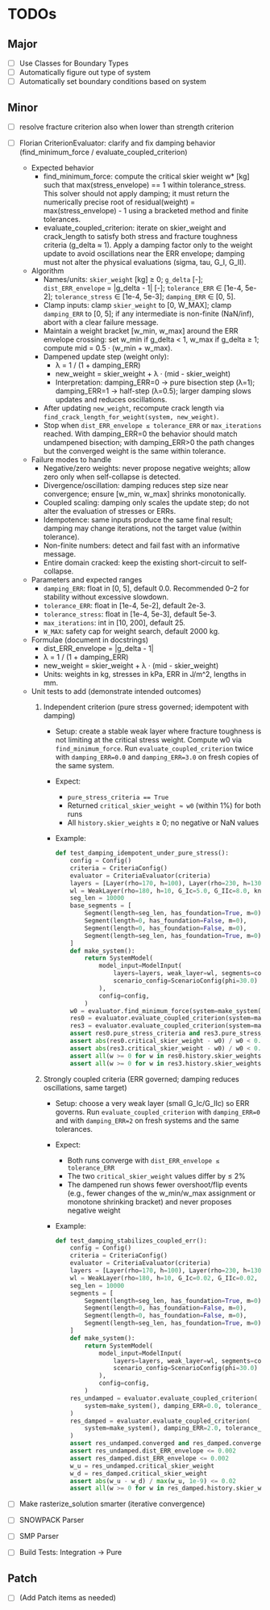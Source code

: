 # TODOs

## Major

- [ ] Use Classes for Boundary Types
- [ ] Automatically figure out type of system
- [ ] Automatically set boundary conditions based on system

## Minor

- [ ] resolve fracture criterion also when lower than strength criterion
- [ ] Florian CriterionEvaluator: clarify and fix damping behavior (find_minimum_force / evaluate_coupled_criterion)
  - Expected behavior
    - find_minimum_force: compute the critical skier weight w* [kg] such that max(stress_envelope) == 1 within tolerance_stress. This solver should not apply damping; it must return the numerically precise root of residual(weight) = max(stress_envelope) - 1 using a bracketed method and finite tolerances.
    - evaluate_coupled_criterion: iterate on skier_weight and crack_length to satisfy both stress and fracture toughness criteria (g_delta ≈ 1). Apply a damping factor only to the weight update to avoid oscillations near the ERR envelope; damping must not alter the physical evaluations (sigma, tau, G_I, G_II).
  - Algorithm
    - Names/units: `skier_weight` [kg] ≥ 0; `g_delta` [-]; `dist_ERR_envelope` = |g_delta - 1| [-]; `tolerance_ERR` ∈ [1e-4, 5e-2]; `tolerance_stress` ∈ [1e-4, 5e-3]; `damping_ERR` ∈ [0, 5].
    - Clamp inputs: clamp `skier_weight` to [0, W_MAX]; clamp `damping_ERR` to [0, 5]; if any intermediate is non-finite (NaN/inf), abort with a clear failure message.
    - Maintain a weight bracket [w_min, w_max] around the ERR envelope crossing: set w_min if g_delta < 1, w_max if g_delta ≥ 1; compute mid = 0.5 · (w_min + w_max).
    - Dampened update step (weight only):
      - λ = 1 / (1 + damping_ERR)
      - new_weight = skier_weight + λ · (mid - skier_weight)
      - Interpretation: damping_ERR=0 → pure bisection step (λ=1); damping_ERR=1 → half-step (λ=0.5); larger damping slows updates and reduces oscillations.
    - After updating `new_weight`, recompute crack length via `find_crack_length_for_weight(system, new_weight)`.
    - Stop when `dist_ERR_envelope ≤ tolerance_ERR` or `max_iterations` reached. With damping_ERR=0 the behavior should match undampened bisection; with damping_ERR>0 the path changes but the converged weight is the same within tolerance.
  - Failure modes to handle
    - Negative/zero weights: never propose negative weights; allow zero only when self-collapse is detected.
    - Divergence/oscillation: damping reduces step size near convergence; ensure [w_min, w_max] shrinks monotonically.
    - Coupled scaling: damping only scales the update step; do not alter the evaluation of stresses or ERRs.
    - Idempotence: same inputs produce the same final result; damping may change iterations, not the target value (within tolerance).
    - Non-finite numbers: detect and fail fast with an informative message.
    - Entire domain cracked: keep the existing short-circuit to self-collapse.
  - Parameters and expected ranges
    - `damping_ERR`: float in [0, 5], default 0.0. Recommended 0–2 for stability without excessive slowdown.
    - `tolerance_ERR`: float in [1e-4, 5e-2], default 2e-3.
    - `tolerance_stress`: float in [1e-4, 5e-3], default 5e-3.
    - `max_iterations`: int in [10, 200], default 25.
    - `W_MAX`: safety cap for weight search, default 2000 kg.
  - Formulae (document in docstrings)
    - dist_ERR_envelope = |g_delta - 1|
    - λ = 1 / (1 + damping_ERR)
    - new_weight = skier_weight + λ · (mid - skier_weight)
    - Units: weights in kg, stresses in kPa, ERR in J/m^2, lengths in mm.
  - Unit tests to add (demonstrate intended outcomes)
    1) Independent criterion (pure stress governed; idempotent with damping)
       - Setup: create a stable weak layer where fracture toughness is not limiting at the critical stress weight. Compute w0 via `find_minimum_force`. Run `evaluate_coupled_criterion` twice with `damping_ERR=0.0` and `damping_ERR=3.0` on fresh copies of the same system.
       - Expect:
         - `pure_stress_criteria == True`
         - Returned `critical_skier_weight ≈ w0` (within 1%) for both runs
         - All `history.skier_weights` ≥ 0; no negative or NaN values
       - Example:

          ```python
          def test_damping_idempotent_under_pure_stress():
              config = Config()
              criteria = CriteriaConfig()
              evaluator = CriteriaEvaluator(criteria)
              layers = [Layer(rho=170, h=100), Layer(rho=230, h=130)]
              wl = WeakLayer(rho=180, h=10, G_Ic=5.0, G_IIc=8.0, kn=100, kt=100)  # strong toughness
              seg_len = 10000
              base_segments = [
                  Segment(length=seg_len, has_foundation=True, m=0),
                  Segment(length=0, has_foundation=False, m=0),
                  Segment(length=0, has_foundation=False, m=0),
                  Segment(length=seg_len, has_foundation=True, m=0),
              ]
              def make_system():
                  return SystemModel(
                      model_input=ModelInput(
                          layers=layers, weak_layer=wl, segments=copy.deepcopy(base_segments),
                          scenario_config=ScenarioConfig(phi=30.0)
                      ),
                      config=config,
                  )
              w0 = evaluator.find_minimum_force(system=make_system()).critical_skier_weight
              res0 = evaluator.evaluate_coupled_criterion(system=make_system(), damping_ERR=0.0)
              res3 = evaluator.evaluate_coupled_criterion(system=make_system(), damping_ERR=3.0)
              assert res0.pure_stress_criteria and res3.pure_stress_criteria
              assert abs(res0.critical_skier_weight - w0) / w0 < 0.01
              assert abs(res3.critical_skier_weight - w0) / w0 < 0.01
              assert all(w >= 0 for w in res0.history.skier_weights)
              assert all(w >= 0 for w in res3.history.skier_weights)
          ```

    2) Strongly coupled criteria (ERR governed; damping reduces oscillations, same target)
       - Setup: choose a very weak layer (small G_Ic/G_IIc) so ERR governs. Run `evaluate_coupled_criterion` with `damping_ERR=0` and with `damping_ERR=2` on fresh systems and the same tolerances.
       - Expect:
         - Both runs converge with `dist_ERR_envelope ≤ tolerance_ERR`
         - The two `critical_skier_weight` values differ by ≤ 2%
         - The dampened run shows fewer overshoot/flip events (e.g., fewer changes of the w_min/w_max assignment or monotone shrinking bracket) and never proposes negative weight
       - Example:

          ```python
          def test_damping_stabilizes_coupled_err():
              config = Config()
              criteria = CriteriaConfig()
              evaluator = CriteriaEvaluator(criteria)
              layers = [Layer(rho=170, h=100), Layer(rho=230, h=130)]
              wl = WeakLayer(rho=180, h=10, G_Ic=0.02, G_IIc=0.02, kn=100, kt=100)  # weak toughness
              seg_len = 10000
              segments = [
                  Segment(length=seg_len, has_foundation=True, m=0),
                  Segment(length=0, has_foundation=False, m=0),
                  Segment(length=0, has_foundation=False, m=0),
                  Segment(length=seg_len, has_foundation=True, m=0),
              ]
              def make_system():
                  return SystemModel(
                      model_input=ModelInput(
                          layers=layers, weak_layer=wl, segments=copy.deepcopy(segments),
                          scenario_config=ScenarioConfig(phi=30.0)
                      ),
                      config=config,
                  )
              res_undamped = evaluator.evaluate_coupled_criterion(
                  system=make_system(), damping_ERR=0.0, tolerance_ERR=0.002
              )
              res_damped = evaluator.evaluate_coupled_criterion(
                  system=make_system(), damping_ERR=2.0, tolerance_ERR=0.002
              )
              assert res_undamped.converged and res_damped.converged
              assert res_undamped.dist_ERR_envelope <= 0.002
              assert res_damped.dist_ERR_envelope <= 0.002
              w_u = res_undamped.critical_skier_weight
              w_d = res_damped.critical_skier_weight
              assert abs(w_u - w_d) / max(w_u, 1e-9) <= 0.02
              assert all(w >= 0 for w in res_damped.history.skier_weights)
          ```

- [ ] Make rasterize_solution smarter (iterative convergence)
- [ ] SNOWPACK Parser
- [ ] SMP Parser
- [ ] Build Tests: Integration -> Pure

## Patch

- [ ] (Add Patch items as needed)
